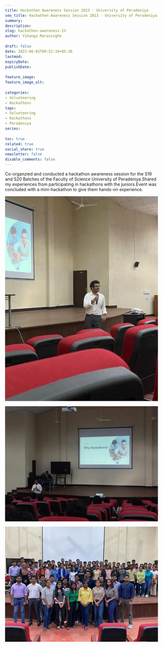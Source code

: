 ```yaml
---
title: Hackathon Awareness Session 2023 - University of Peradeniya
seo_title: Hackathon Awareness Session 2023 - University of Peradeniya
summary: 
description: 
slug: hackathon-awareness-23
author: Vihanga Marasinghe

draft: false
date: 2023-06-01T09:52:19+05:30
lastmod: 
expiryDate: 
publishDate: 

feature_image: 
feature_image_alt: 

categories:
- Volunteering
- Hackathons
tags:
- Volunteering
- Hackathons
- Peradeniya
series:

toc: true
related: true
social_share: true
newsletter: false
disable_comments: false
---
```


Co-organzied and conducted a hackathon awareness session for the S19 and S20 Batches of the Faculty of Science University of Peradeniya.Shared my experiences from participating in hackathons with the juniors.Event was concluded with a mini-hackathon to give them hands-on experience.

![Image 1](1.jpeg)

![Image 2](2.jpeg)

![Image 1](3.jpeg)
